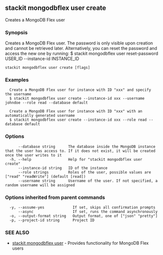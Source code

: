 ## stackit mongodbflex user create

Creates a MongoDB Flex user

### Synopsis

Creates a MongoDB Flex user.
The password is only visible upon creation and cannot be retrieved later.
Alternatively, you can reset the password and access the new one by running:
  $ stackit mongodbflex user reset-password USER_ID --instance-id INSTANCE_ID

```
stackit mongodbflex user create [flags]
```

### Examples

```
  Create a MongoDB Flex user for instance with ID "xxx" and specify the username
  $ stackit mongodbflex user create --instance-id xxx --username johndoe --role read --database default

  Create a MongoDB Flex user for instance with ID "xxx" with an automatically generated username
  $ stackit mongodbflex user create --instance-id xxx --role read --database default
```

### Options

```
      --database string      The database inside the MongoDB instance that the user has access to. If it does not exist, it will be created once the user writes to it
  -h, --help                 Help for "stackit mongodbflex user create"
      --instance-id string   ID of the instance
      --role strings         Roles of the user, possible values are ["read" "readWrite"] (default [read])
      --username string      Username of the user. If not specified, a random username will be assigned
```

### Options inherited from parent commands

```
  -y, --assume-yes             If set, skips all confirmation prompts
      --async                  If set, runs the command asynchronously
  -o, --output-format string   Output format, one of ["json" "pretty"]
  -p, --project-id string      Project ID
```

### SEE ALSO

* [stackit mongodbflex user](./stackit_mongodbflex_user.md)	 - Provides functionality for MongoDB Flex users

